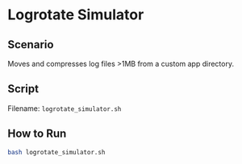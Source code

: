 # Logrotate Simulator

## Scenario
Moves and compresses log files >1MB from a custom app directory.

## Script
Filename: `logrotate_simulator.sh`

## How to Run
```bash
bash logrotate_simulator.sh
```